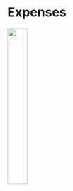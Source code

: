 # Expenses


<img src="https://cdn.rawgit.com/steverichey/google-play-badge-svg/master/img/en_get.svg" width="30%">
</a>
